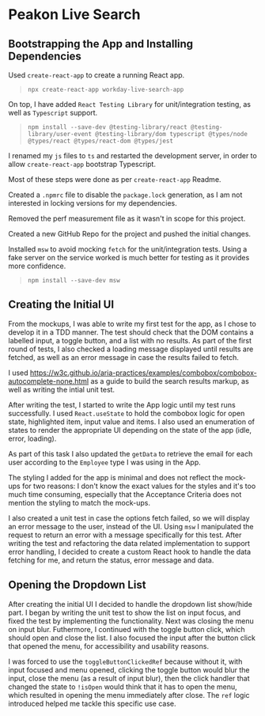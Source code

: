 # Peakon Live Search

## Bootstrapping the App and Installing Dependencies

Used `create-react-app` to create a running React app.
> `npx create-react-app workday-live-search-app`

On top, I have added `React Testing Library` for unit/integration testing, as well as `Typescript` support.

> `npm install --save-dev @testing-library/react @testing-library/user-event @testing-library/dom typescript @types/node @types/react @types/react-dom @types/jest`

I renamed my `js` files to `ts` and restarted the development server, in order to allow `create-react-app` bootstrap Typescript.

Most of these steps were done as per `create-react-app` Readme.

Created a `.npmrc` file to disable the `package.lock` generation, as I am not interested in locking versions for my dependencies.

Removed the perf measurement file as it wasn't in scope for this project.

Created a new GitHub Repo for the project and pushed the initial changes.

Installed `msw` to avoid mocking `fetch` for the unit/integration tests. Using a fake server on the service worked is much better for testing as it provides more confidence.

> `npm install --save-dev msw`

## Creating the Initial UI

From the mockups, I was able to write my first test for the app, as I chose to develop it in a TDD manner. The test should check that the DOM contains a labelled input, a toggle button, and a list with no results. As part of the first round of tests, I also checked a loading message displayed until results are fetched, as well as an error message in case the results failed to fetch.

I used https://w3c.github.io/aria-practices/examples/combobox/combobox-autocomplete-none.html as a guide to build the search results markup, as well as writing the intial unit test.


After writing the test, I started to write the App logic until my test runs successfully. I used `React.useState` to hold the combobox logic for open state, highlighted item, input value and items. I also used an enumeration of states to render the appropriate UI depending on the state of the app (idle, error, loading).

As part of this task I also updated the `getData` to retrieve the email for each user according to the `Employee` type I was using in the App.

The styling I added for the app is minimal and does not reflect the mock-ups for two reasons: I don't know the exact values for the styles and it's too much time consuming, especially that the Acceptance Criteria does not mention the styling to match the mock-ups.

I also created a unit test in case the options fetch failed, so we will display an error message to the user, instead of the UI. Using `msw` I manipulated the request to return an error with a message specifically for this test. After writing the test and refactoring the data related implementation to support error handling, I decided to create a custom React hook to handle the data fetching for me, and return the status, error message and data.

## Opening the Dropdown List

After creating the initial UI I decided to handle the dropdown list show/hide part. I began by writing the unit test to show the list on input focus, and fixed the test by implementing the functionality. Next was closing the menu on input blur. Futhermore, I continued with the toggle button click, which should open and close the list. I also focused the input after the button click that opened the menu, for accessibility and usability reasons.

I was forced to use the `toggleButtonClickedRef` because without it, with input focused and menu opened, clicking the toggle button would blur the input, close the menu (as a result of input blur), then the click handler that changed the state to `!isOpen` would think that it has to open the menu, which resulted in opening the menu immediately after close. The `ref` logic introduced helped me tackle this specific use case.